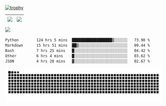 [![trophy](https://github-profile-trophy.vercel.app/?username=ocss884&column=7)](https://github.com/ocss884)

| <img align="center" src="https://github-readme-stats.vercel.app/api?username=ocss884&show_icons=true&hide_border=true" /> | <img align="center" src="https://github-readme-streak-stats.herokuapp.com?user=ocss884&hide_border=true&date_format=M%20j%5B%2C%20Y%5D&ring=7EDDCF&fire=7EDDCF" /> |
| ------------------------------------------------------------ | ------------------------------------------------------------ |

![](https://komarev.com/ghpvc/?username=ocss884&color=brightgreen)

<!--START_SECTION:waka-->

```txt
Python        124 hrs 5 mins  ██████████████████▒░░░░░░   73.90 %
Markdown      15 hrs 51 mins  ██▒░░░░░░░░░░░░░░░░░░░░░░   09.44 %
Bash          7 hrs 25 mins   █░░░░░░░░░░░░░░░░░░░░░░░░   04.42 %
Other         6 hrs 4 mins    █░░░░░░░░░░░░░░░░░░░░░░░░   03.62 %
JSON          4 hrs 28 mins   ▓░░░░░░░░░░░░░░░░░░░░░░░░   02.67 %
```

<!--END_SECTION:waka-->

<p align="center">
   <img src="https://github.com/ocss884/ocss884/blob/output/github-snake.svg" alt="snake">
</p>
